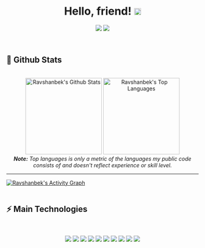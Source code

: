 <h1 align="center">
  Hello, friend!
  <a href="#"><img src="https://media.giphy.com/media/CXzRJA18RJAtmpPNBC/giphy.gif" width="18"></a>
</h1>

<p align="center">   
  <a href="ravshanbekxojamuratov65@gmail.com" target="_blank"><img src="https://img.shields.io/badge/-Email-0D1117?style=for-the-badge&logo=gmail&logoColor=FFFFFF"></a>
  <a href="https://www.linkedin.com/in/ravshanbek-xojamuratov-80aa26218/" target="_blank"><img src="https://img.shields.io/badge/-LinkedIn-0D1117?style=for-the-badge&logo=linkedin&logoColor=F0DB4F"></a> 
<!--   <a href="https://www.instagram.com/thiagosouza.js" target="_blank"><img src="https://img.shields.io/badge/-Instagram-0D1117?style=for-the-badge&logo=instagram&logoColor=F0DB4F"></a>
  <a href="https://www.youtube.com/channel/UCObFBuhVmi48ZHS07Li5h5A" target="_blank"><img src="https://img.shields.io/badge/YouTube-0D1117?style=for-the-badge&logo=youtube&logoColor=F0DB4F"></a> -->
</p>


<br/>


<h2>📃 Github Stats</h2>

<br/>

<diV>

  <div align="center">
    <a href="#"><img alt="Ravshanbek's Github Stats" src="https://github-readme-stats.vercel.app/api?username=ravshanbk&show_icons=true&include_all_commits=true&count_private=true&theme=react&hide_border=true&bg_color=107a8b&title_color=F0DB4F&icon_color=F0DB4F" height="200"/></a>
    <a href="#"><img alt="Ravshanbek's Top Languages" src="https://github-readme-stats.vercel.app/api/top-langs/?username=ravshanbk&langs_count=6&layout=compact&theme=react&hide_border=true&bg_color=40514e&title_color=F0DB4F&icon_color=F0DB4F" height="200"/></a>
    <br/>
    <i><b>Note:</b> Top languages is only a metric of the languages my public code consists of and doesn't reflect experience or skill level.</i>
  </div>

  <hr/>

  <div>
    <a href="#"><img alt="Ravshanbek's Activity Graph" src="https://activity-graph.herokuapp.com/graph?username=ravshanbk&custom_title=Ravshanbek%20Xojamuratov's%20Contribution%20Graph&bg_color=0D1117&color=F0DB4F&line=FFFFFF&point=F0DB4F&hide_border=true" /></a>
  <div> 
</div>

<br/>

<h2>⚡ Main Technologies</h2>

<br/>

<p align="center">
   <a href="#"><img src="https://img.shields.io/badge/-Nodejs-0D1117?style=flat-round&logo=Dart&logoColor=F0DB4F"></a>
  <a href="#"><img src="https://img.shields.io/badge/-Flutter-0D1117?style=flat-round&logo=Flutter&logoColor=F0DB4F"></a>
  <a href="#"><img src="https://img.shields.io/badge/-Nodejs-0D1117?style=flat-round&logo=Node.js&logoColor=F0DB4F"></a>
  <a href="#"><img src="https://img.shields.io/badge/-Python-0D1117?style=flat-round&logo=Python&logoColor=F0DB4F"></a>
  <a href="#"><img src="https://img.shields.io/badge/Bash%20-%230D1117.svg?style=flat-round&logo=gnu-bash&logoColor=F0DB4F"></a>
  <a href="#"><img src="https://img.shields.io/badge/-Git-0D1117?style=flat-round&logo=git&logoColor=F0DB4F"></a>
  <a href="#"><img src="https://img.shields.io/badge/-MongoDB-0D1117?style=flat-round&logo=mongodb&logoColor=F0DB4F"></a>
  <a href="#"><img src="https://img.shields.io/badge/SQL%20-%230D1117.svg?style=flat-round&logo=amazon-dynamodb&logoColor=F0DB4F"></a>
  <a href="#"><img src="https://img.shields.io/badge/GitHub%20Pages-%230D1117.svg?style=flat-round&logo=github&logoColor=F0DB4F"></a>
  <a href="#"><img src="https://img.shields.io/badge/-GitHub-0D1117?style=flat-round&logo=github&logoColor=F0DB4F"></a>
</p>

<br/>

